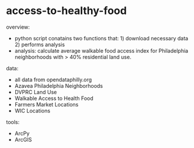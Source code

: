 # access-to-healthy-food

overview:
- python script conatains two functions that: 1) download necessary data 2) performs analysis
- analysis: calculate average walkable food access index for Philadelphia neighborhoods with > 40% residential land use.

data:
- all data from opendataphilly.org
- Azavea Philadelphia Neighborhoods
- DVPRC Land Use
- Walkable Access to Health Food
- Farmers Market Locations
- WIC Locations

tools:
- ArcPy
- ArcGIS
